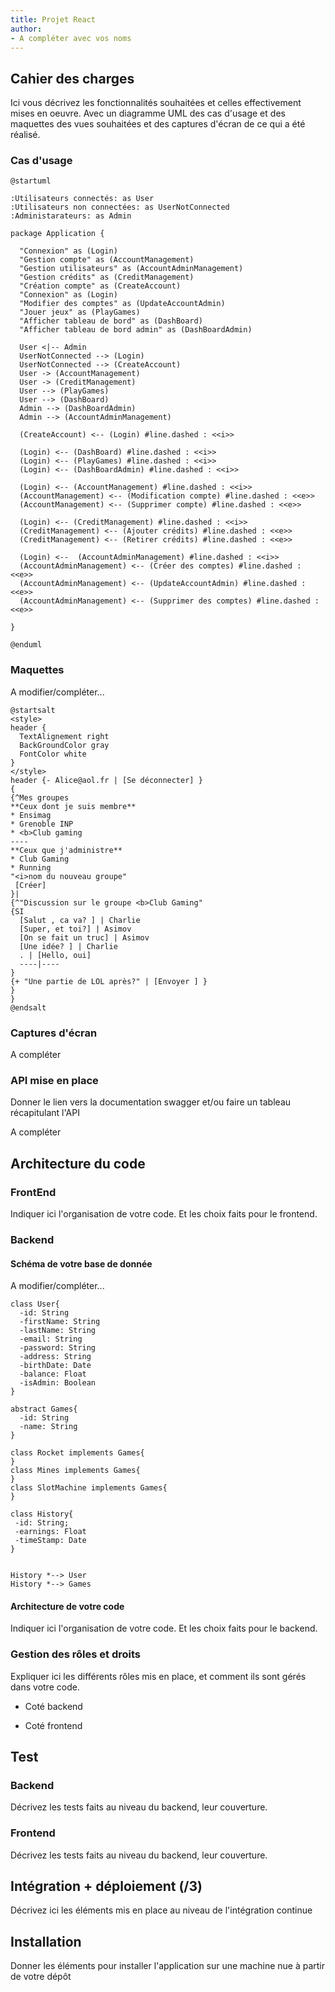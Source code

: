 ```yaml
---
title: Projet React 
author:  
- A compléter avec vos noms
--- 
```


## Cahier des charges

Ici vous décrivez les fonctionnalités souhaitées et celles effectivement mises en oeuvre. Avec un diagramme UML des cas d'usage et des maquettes des vues souhaitées et des captures d'écran de ce qui a été réalisé.

### Cas d'usage

```plantuml
@startuml

:Utilisateurs connectés: as User
:Utilisateurs non connectées: as UserNotConnected
:Administarateurs: as Admin

package Application {
  
  "Connexion" as (Login)
  "Gestion compte" as (AccountManagement)
  "Gestion utilisateurs" as (AccountAdminManagement)
  "Gestion crédits" as (CreditManagement)
  "Création compte" as (CreateAccount)
  "Connexion" as (Login)
  "Modifier des comptes" as (UpdateAccountAdmin)
  "Jouer jeux" as (PlayGames)
  "Afficher tableau de bord" as (DashBoard)
  "Afficher tableau de bord admin" as (DashBoardAdmin)
  
  User <|-- Admin
  UserNotConnected --> (Login)
  UserNotConnected --> (CreateAccount)
  User -> (AccountManagement)
  User -> (CreditManagement)
  User --> (PlayGames)
  User --> (DashBoard)
  Admin --> (DashBoardAdmin)
  Admin --> (AccountAdminManagement)
  
  (CreateAccount) <-- (Login) #line.dashed : <<i>>
  
  (Login) <-- (DashBoard) #line.dashed : <<i>>
  (Login) <-- (PlayGames) #line.dashed : <<i>>
  (Login) <-- (DashBoardAdmin) #line.dashed : <<i>>
  
  (Login) <-- (AccountManagement) #line.dashed : <<i>>
  (AccountManagement) <-- (Modification compte) #line.dashed : <<e>>
  (AccountManagement) <-- (Supprimer compte) #line.dashed : <<e>>
  
  (Login) <-- (CreditManagement) #line.dashed : <<i>>
  (CreditManagement) <-- (Ajouter crédits) #line.dashed : <<e>>
  (CreditManagement) <-- (Retirer crédits) #line.dashed : <<e>>
  
  (Login) <--  (AccountAdminManagement) #line.dashed : <<i>>
  (AccountAdminManagement) <-- (Créer des comptes) #line.dashed : <<e>>
  (AccountAdminManagement) <-- (UpdateAccountAdmin) #line.dashed : <<e>>
  (AccountAdminManagement) <-- (Supprimer des comptes) #line.dashed : <<e>>

}

@enduml
```

### Maquettes

A modifier/compléter...

```plantuml
@startsalt
<style>
header {
  TextAlignement right
  BackGroundColor gray
  FontColor white
}
</style>
header {- Alice@aol.fr | [Se déconnecter] }
{
{^Mes groupes
**Ceux dont je suis membre**
* Ensimag
* Grenoble INP
* <b>Club gaming
----
**Ceux que j'administre**
* Club Gaming
* Running
"<i>nom du nouveau groupe" 
 [Créer]
}|
{^"Discussion sur le groupe <b>Club Gaming"
{SI
  [Salut , ca va? ] | Charlie
  [Super, et toi?] | Asimov
  [On se fait un truc] | Asimov
  [Une idée? ] | Charlie
  . | [Hello, oui]
  ----|----
}
{+ "Une partie de LOL après?" | [Envoyer ] }
}
}
@endsalt
```

### Captures d'écran

A compléter

### API mise en place

Donner le lien vers la documentation swagger et/ou faire un tableau récapitulant l'API

A compléter

## Architecture du code

### FrontEnd

Indiquer ici l'organisation de votre code. Et les choix faits pour le frontend.

### Backend

#### Schéma de votre base de donnée

A modifier/compléter...

```plantuml
class User{
  -id: String
  -firstName: String
  -lastName: String
  -email: String
  -password: String
  -address: String
  -birthDate: Date
  -balance: Float
  -isAdmin: Boolean
}

abstract Games{
  -id: String
  -name: String
}

class Rocket implements Games{
}
class Mines implements Games{
}
class SlotMachine implements Games{
}

class History{
 -id: String;
 -earnings: Float
 -timeStamp: Date
}


History *--> User
History *--> Games
```

#### Architecture de votre code

Indiquer ici l'organisation de votre code. Et les choix faits pour le backend.

### Gestion des rôles et droits

Expliquer ici les différents rôles mis en place, et comment ils sont gérés dans votre code.

- Coté backend

- Coté frontend


## Test

### Backend

Décrivez les tests faits au niveau du backend, leur couverture.

### Frontend

Décrivez les tests faits au niveau du backend, leur couverture.

## Intégration + déploiement (/3)

Décrivez ici les éléments mis en place au niveau de l'intégration continue 

## Installation

Donner les éléments pour installer l'application sur une machine nue à partir de votre dépôt
